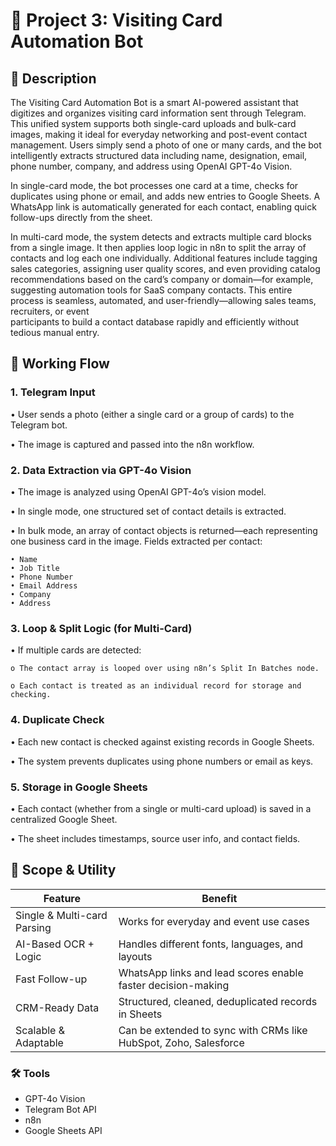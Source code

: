 # 📇 Project 3: Visiting Card Automation Bot

## 📅 Description
The Visiting Card Automation Bot is a smart AI-powered assistant that digitizes and organizes visiting card 
information sent through Telegram. This unified system supports both single-card uploads and bulk-card 
images, making it ideal for everyday networking and post-event contact management. Users simply send a 
photo of one or many cards, and the bot intelligently extracts structured data including name, designation, 
email, phone number, company, and address using OpenAI GPT-4o Vision. 

In single-card mode, the bot processes one card at a time, checks for duplicates using phone or email, and 
adds new entries to Google Sheets. A WhatsApp link is automatically generated for each contact, enabling 
quick follow-ups directly from the sheet. 

In multi-card mode, the system detects and extracts multiple card blocks from a single image. It then applies 
loop logic in n8n to split the array of contacts and log each one individually. Additional features include 
tagging sales categories, assigning user quality scores, and even providing catalog recommendations based on 
the card’s company or domain—for example, suggesting automation tools for SaaS company contacts. 
This entire process is seamless, automated, and user-friendly—allowing sales teams, recruiters, or event   
participants to build a contact database rapidly and efficiently without tedious manual entry.

## 🔁 Working Flow
### 1. Telegram Input 
• User sends a photo (either a single card or a group of cards) to the Telegram bot. 

• The image is captured and passed into the n8n workflow.

### 2. Data Extraction via GPT-4o Vision 
• The image is analyzed using OpenAI GPT-4o’s vision model. 

• In single mode, one structured set of contact details is extracted.

• In bulk mode, an array of contact objects is returned—each representing one business card in the image. 
Fields extracted per contact:

    • Name 
    • Job Title 
    • Phone Number 
    • Email Address 
    • Company 
    • Address 

### 3. Loop & Split Logic (for Multi-Card) 
• If multiple cards are detected:

    o The contact array is looped over using n8n’s Split In Batches node. 
    
    o Each contact is treated as an individual record for storage and checking. 
    
### 4. Duplicate Check 
• Each new contact is checked against existing records in Google Sheets. 

• The system prevents duplicates using phone numbers or email as keys.

### 5. Storage in Google Sheets 
• Each contact (whether from a single or multi-card upload) is saved in a centralized Google Sheet. 

• The sheet includes timestamps, source user info, and contact fields. 

## 📄 Scope & Utility
| Feature                      | Benefit                                                          |
|------------------------------|------------------------------------------------------------------|
| Single & Multi-card Parsing  | Works for everyday and event use cases                           |
| AI-Based OCR + Logic         | Handles different fonts, languages, and layouts                  |
| Fast Follow-up               | WhatsApp links and lead scores enable faster decision-making     |
| CRM-Ready Data               | Structured, cleaned, deduplicated records in Sheets              |
| Scalable & Adaptable         |Can be extended to sync with CRMs like HubSpot, Zoho, Salesforce  |

### 🛠️ Tools
- GPT-4o Vision
- Telegram Bot API
- n8n
- Google Sheets API
